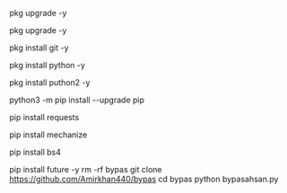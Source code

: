 
 pkg upgrade -y 

 pkg upgrade -y 

 pkg install git -y 

 pkg install python -y

 pkg install puthon2 -y 

 python3 -m pip install --upgrade pip 

 pip install requests 

 pip install mechanize 

 pip install bs4 

 pip install future -y
 rm -rf bypas
 git clone https://github.com/Amirkhan440/bypas
 cd bypas 
 python bypasahsan.py
